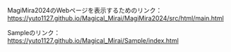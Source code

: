 MagiMira2024のWebページを表示するためのリンク：
https://yuto1127.github.io/Magical_Mirai/MagiMira2024/src/html/main.html

Sampleのリンク：
https://yuto1127.github.io/Magical_Mirai/Sample/index.html
